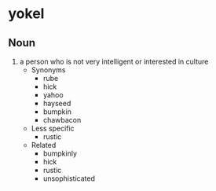 # yokel


## Noun

1. a person who is not very intelligent or interested in culture
	- Synonyms
		- rube
		- hick
		- yahoo
		- hayseed
		- bumpkin
		- chawbacon
	- Less specific
		- rustic
	- Related
		- bumpkinly
		- hick
		- rustic
		- unsophisticated

